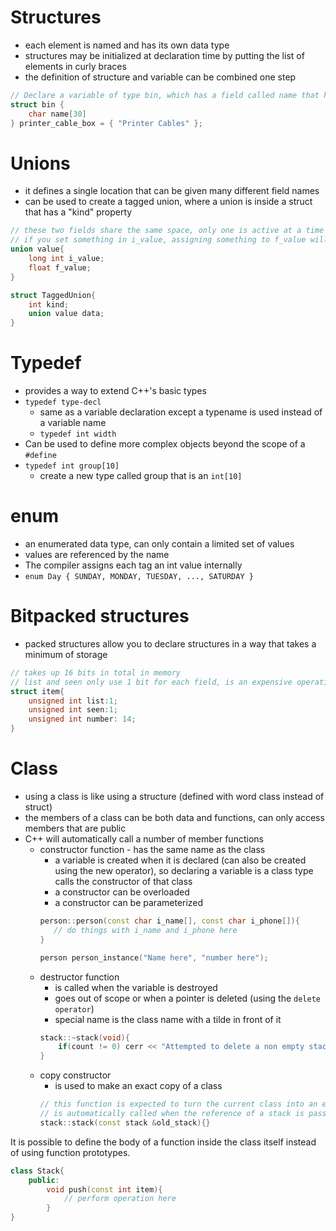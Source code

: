 # Structures
 - each element is named and has its own data type
 - structures may be initialized at declaration time by putting the list of elements in curly braces
 - the definition of structure and variable can be combined one step
```c++
// Declare a variable of type bin, which has a field called name that has a type of char[30]
struct bin {
	char name[30]
} printer_cable_box = { "Printer Cables" };
```

# Unions
 - it defines a single location that can be given many different field names
 - can be used to create a tagged union, where a union is inside a struct that has a "kind" property
```c++
// these two fields share the same space, only one is active at a time
// if you set something in i_value, assigning something to f_value will delete the old i_value 
union value{
	long int i_value;
	float f_value;
}

struct TaggedUnion{
	int kind;
	union value data;
}
```

# Typedef
 - provides a way to extend C++'s basic types
 - `typedef type-decl`
	 - same as a variable declaration except a typename is used instead of a variable name
	 - `typedef int width`
 - Can be used to define more complex objects beyond the scope of a `#define`
 - `typedef int group[10]`
	 - create a new type called group that is an `int[10]`

# enum
 - an enumerated data type, can only contain a limited set of values
 - values are referenced by the name
 - The compiler assigns each tag an int value internally
 - `enum Day { SUNDAY, MONDAY, TUESDAY, ..., SATURDAY }`

# Bitpacked structures
 - packed structures allow you to declare structures in a way that takes a minimum of storage
 ```c++
 // takes up 16 bits in total in memory
 // list and seen only use 1 bit for each field, is an expensive operation to take the value out of memory
 struct item{
	 unsigned int list:1;
	 unsigned int seen:1;
	 unsigned int number: 14;
 }
 ```

# Class
 - using a class is like using a structure (defined with word class instead of struct)
 - the members of a class can be both data and functions, can only access members that are public
 - C++ will automatically call a number of member functions
	 - constructor function - has the same name as the class
		 - a variable is created when it is declared (can also be created using the new operator), so declaring a variable is a class type calls the constructor of that class
		 - a constructor can be overloaded
		 - a constructor can be parameterized
		 ```c++
		person::person(const char i_name[], const char i_phone[]){
			// do things with i_name and i_phone here
		} 

		person person_instance("Name here", "number here");
		```
	 - destructor function
		 - is called when the variable is destroyed
		 - goes out of scope or when a pointer is deleted (using the `delete operator`)
		 - special name is the class name with a tilde in front of it
		 ```c++
		 stack::~stack(void){
			 if(count != 0) cerr << "Attempted to delete a non empty stack";
		 }
		```
	 - copy constructor
		 - is used to make an exact copy of a class
		 ```c++
		 // this function is expected to turn the current class into an exact copy of the parameter
		 // is automatically called when the reference of a stack is passed into a parameter of a function that is expecing the stack itself
		 stack::stack(const stack &old_stack){}
		```

It is possible to define the body of a function inside the class itself instead of using function prototypes.
```c++
class Stack{
	public:
		void push(const int item){
			// perform operation here
		}
}
```